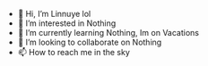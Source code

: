 - 👋 Hi, I’m Linnuye lol
- 👀 I’m interested in Nothing
- 🌱 I’m currently learning Nothing, Im on Vacations
- 💞️ I’m looking to collaborate on Nothing
- 📫 How to reach me in the sky 

<!---
Linnuye/Linnuye is a ✨ special ✨ repository because its `README.md` (this file) appears on your GitHub profile.
You can click the Preview link to take a look at your changes.
--->
